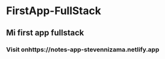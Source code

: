 # FirstApp-FullStack
## Mi first app fullstack
### Visit onhttps://notes-app-stevennizama.netlify.app
